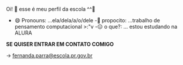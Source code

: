 Oi! 🌸 esse é meu perfil da escola ^^🌸


- 😄 Pronouns: ...ela/dela/a/o/dele
-🐤 propocito: ...trabalho de pensamento computacional >:"v
-😑 o que?: ... estou estudando na ALURA

**SE QUISER ENTRAR EM CONTATO COMIGO**

-> fernanda.parra@escola.pr.gov.br
